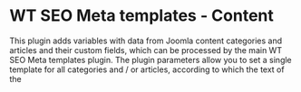 # WT SEO Meta templates - Content
This plugin adds variables with data from Joomla content categories and articles and their custom fields, which can be processed by the main WT SEO Meta templates plugin. The plugin parameters allow you to set a single template for all categories and / or articles, according to which the text of the <title> tag and the text of the meta tag description will be formed. If the plugin parameters are disabled completely, the it will simply generate variables that you can use when filling in the <title> and meta-description manually.
For this plugin to work, you need to [install the main plugin WT SEO Meta templates](https://web-tolk.ru/en/dev/joomla-plugins/wt-seo-meta-templates.html)
# SEO Variables for Joomla articles (com_content)
## SEO Variables from Joomla content article for SEO template
- {CC_ARTICLE_ID} - Article Id
- {CC_ARTICLE_TITLE} - Article title
- {CC_ARTICLE_HITS} - Article hits
- {CC_ARTICLE_CATEGORY_TITLE} - Article category title
- {CC_ARTICLE_INTRO} - Article intro text trimmed to the specified number of characters
- {CC_ARTICLE_AUTHOR} - Article author
## Article custom fields
- {CC_ARTICLE_FIELD_XXX_TITLE} - Field title, where "XXX" - is field id. For examlpe, {CC_ARTICLE_FIELD_14_TITLE}
- {CC_ARTICLE_FIELD_XXX_VALUE} - Field value, where "XXX" - is field id. For examlpe, {CC_ARTICLE_FIELD_14_VALUE}
- {CC_ARTICLE_FIELD_XXX} - Field's both title and value separated by space, where "XXX" - is field id. For examlpe, {CC_ARTICLE_FIELD_14}. If field title is "Color", and value is \"red\", then this short-code outputs "Color red".
## SEO Variables from Joomla content category for template
- {CC_CATEGORY_TITLE} - Category title
- {CC_CATEGORY_ID} - Category id
- {CC_PARENT_CATEGORY_TITLE} - Parent category title
## Category custom fields
- {CC_CATEGORY_FIELD_XXX_TITLE} - Field title, where "XXX" - is field id. For examlpe, {CC_CATEGORY_FIELD_14_TITLE}
- {CC_CATEGORY_FIELD_XXX_VALUE} - Field value, where "XXX" - is field id. For examlpe, {CC_CATEGORY_FIELD_14_VALUE}
- {CC_CATEGORY_FIELD_XXX} - Field's both title and value separated by space, where "XXX" - is field id. For examlpe, {CC_CATEGORY_FIELD_14}. If field title is "Color", and value is "red", then this short-code outputs "Color red".
## Pagination
The plugin unifies pagination pages with suffixes of the form " - page #N". The suffix text is located in the plugin settings
https://web-tolk.ru/en/dev/joomla-plugins/wt-seo-meta-templates-content.html
